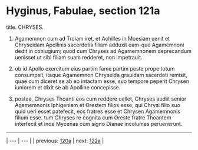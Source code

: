 # Hyginus, Fabulae, section 121a

title. CHRYSES.



1. Agamemnon cum ad Troiam iret, et Achilles in Moesiam uenit et Chryseidam Apollinis sacerdotis filiam adduxit eam-que Agamemnoni dedit in coniugium; quod cum Chryses ad Agamemnonem deprecandum uenisset ut sibi filiam suam redderet, non impetrauit.



2. ob id Apollo exercitum eius partim fame partim peste prope totum consumpsit, itaque Agamemnon Chryseida grauidam sacerdoti remisit, quae cum diceret se ab eo intactam esse, suo tempore peperit Chrysen iuniorem et dixit se ab Apolline concepisse.



3. postea, Chryses Thoanti eos cum reddere uellet, Chryses audiit senior Agamemnonis Iphigeniam et Orestem filios esse; qui Chrysi filio suo quid ueri esset patefecit, eos fratres esse et Chrysen Agamemnonis filium esse. tum Chryses re cognita cum Oreste fratre Thoantem interfecit et inde Mycenas cum signo Dianae incolumes peruenerunt.



---

| --- | --- |
| previous: [120a](../120a/) | next: [122a](../122a/) |